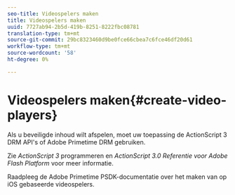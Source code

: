 ```yaml
---
seo-title: Videospelers maken
title: Videospelers maken
uuid: 7727ab94-2b5d-419b-8251-8222fbc08781
translation-type: tm+mt
source-git-commit: 29bc8323460d9be0fce66cbea7c6fce46df20d61
workflow-type: tm+mt
source-wordcount: '58'
ht-degree: 0%

---
```



# Videospelers maken{#create-video-players}

Als u beveiligde inhoud wilt afspelen, moet uw toepassing de ActionScript 3 DRM API&#39;s of Adobe Primetime DRM gebruiken.

Zie *ActionScript 3* programmeren en *ActionScript 3.0 Referentie voor Adobe Flash Platform* voor meer informatie.

Raadpleeg de Adobe Primetime PSDK-documentatie over het maken van op iOS gebaseerde videospelers.

